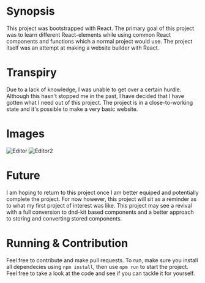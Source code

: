 # Synopsis

This project was bootstrapped with React. The primary goal of this project was to learn different React-elements while using common React components and functions which a normal project would use. The project itself was an attempt at making a website builder with React. 

# Transpiry

Due to a lack of knowledge, I was unable to get over a certain hurdle. Although this hasn't stopped me in the past, I have decided that I have gotten what I need out of this project. The project is in a close-to-working state and it's possible to make a very basic website.

# Images
![Editor](https://i.imgur.com/O6RJjvt.png)
![Editor2](https://i.imgur.com/dqdXozI.png)

# Future
I am hoping to return to this project once I am better equiped and potentially complete the project.
For now however, this project will sit as a reminder as to what my first project of interest was like.
This project may see a revival with a full conversion to dnd-kit based components and a better approach to storing and converting stored components.

# Running & Contribution
Feel free to contribute and make pull requests. To run, make sure you install all dependecies using `npm install`, then use `npm run` to start the project. Feel free to take a look at the code and see if you can tackle it for yourself. 
